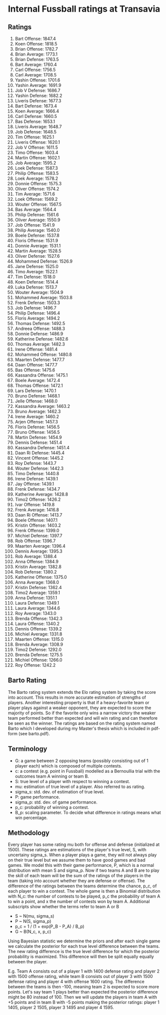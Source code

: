 # Internal Fussball ratings at Transavia
## Ratings
1. Bart Offense: 1847.4 
2. Koen Offense: 1818.5 
3. Brian Offense: 1782.7 
4. Brian Average: 1773.1 
5. Brian Defense: 1763.5 
6. Bart Average: 1760.4 
7. Carl Offense: 1756.5 
8. Carl Average: 1708.5 
9. Yashin Offense: 1701.6 
10. Yashin Average: 1691.9 
11. Job V Defense: 1686.7 
12. Yashin Defense: 1682.2 
13. Liveris Defense: 1677.3 
14. Bart Defense: 1673.4 
15. Koen Average: 1666.4 
16. Carl Defense: 1660.5 
17. Bas Defense: 1653.1 
18. Liveris Average: 1648.7 
19. Job Defense: 1648.5 
20. Tim Offense: 1625.1 
21. Liveris Offense: 1620.1 
22. Job V Offense: 1611.5 
23. Timo Offense: 1603.4 
24. Martin Offense: 1602.1 
25. Job Average: 1595.2 
26. Loek Defense: 1587.3 
27. Philip Offense: 1583.5 
28. Loek Average: 1578.2 
29. Donnie Offense: 1575.3 
30. Oliver Offense: 1574.2 
31. Tim Average: 1571.6 
32. Loek Offense: 1569.2 
33. Wouter Offense: 1567.5 
34. Bas Average: 1564.4 
35. Philip  Defense: 1561.6 
36. Oliver Average: 1550.9 
37. Job Offense: 1541.9 
38. Philip Average: 1540.0 
39. Boele Defense: 1537.8 
40. Floris Offense: 1531.9 
41. Donnie Average: 1531.1 
42. Martin Average: 1528.5 
43. Oliver Defense: 1527.6 
44. Mohammed Defense: 1526.9 
45. Jane Defense: 1525.0 
46. Timo Average: 1522.1 
47. Tim Defense: 1518.0 
48. Koen Defense: 1514.4 
49. Luka Defense: 1513.7 
50. Wouter Average: 1504.9 
51. Mohammed Average: 1503.8 
52. Frenk  Defense: 1503.3 
53. Job  Defense: 1496.7 
54. Philip Defense: 1496.4 
55. Floris Average: 1494.2 
56. Thomas Defense: 1492.5 
57. Andreea Offense: 1488.3 
58. Donnie Defense: 1486.9 
59. Katherine Defense: 1482.6 
60. Thomas Average: 1482.3 
61. Irene Offense: 1481.4 
62. Mohammed Offense: 1480.8 
63. Maarten Defense: 1477.7 
64. Daan Offense: 1477.7 
65. Bas Offense: 1475.6 
66. Kassandra Offense: 1475.1 
67. Boele Average: 1472.4 
68. Thomas Offense: 1472.1 
69. Lars Defense: 1470.1 
70. Bruno Defense: 1468.1 
71. Jelle Offense: 1468.0 
72. Kassandra Average: 1463.2 
73. Bruno Average: 1462.3 
74. Irene Average: 1460.2 
75. Arjen Offense: 1457.3 
76. Floris Defense: 1456.5 
77. Bruno Offense: 1456.5 
78. Martin Defense: 1454.9 
79. Dennis Defense: 1451.4 
80. Kassandra Defense: 1451.4 
81. Daan Ri Defense: 1445.4 
82. Vincent Offense: 1445.2 
83. Roy Defense: 1443.7 
84. Wouter Defense: 1442.3 
85. Timo Defense: 1440.8 
86. Irene Defense: 1439.1 
87. Jay Offense: 1439.1 
88. Frenk Defense: 1434.7 
89. Katherine Average: 1428.8 
90. Timo2 Offense: 1426.2 
91. Ivar Offense: 1419.8 
92. Frenk Average: 1416.8 
93. Daan Ri Offense: 1413.7 
94. Boele Offense: 1407.1 
95. Kristin Offense: 1403.2 
96. Frenk Offense: 1399.0 
97. Michiel Defense: 1397.7 
98. Rob Offense: 1396.7 
99. Maarten Average: 1396.4 
100. Dennis Average: 1395.3 
101. Rob Average: 1388.4 
102. Anna Offense: 1384.9 
103. Kristin Average: 1382.8 
104. Rob Defense: 1380.2 
105. Katherine Offense: 1375.0 
106. Anna Average: 1368.0 
107. Kristin Defense: 1362.4 
108. Timo2 Average: 1359.1 
109. Anna Defense: 1351.1 
110. Laura Defense: 1349.1 
111. Laura Average: 1344.6 
112. Roy Average: 1343.0 
113. Brenda Offense: 1342.3 
114. Laura Offense: 1340.2 
115. Dennis Offense: 1339.2 
116. Michiel Average: 1331.8 
117. Maarten Offense: 1315.0 
118. Brenda Average: 1308.9 
119. Timo2 Defense: 1292.0 
120. Brenda Defense: 1275.5 
121. Michiel Offense: 1266.0 
122. Roy Offense: 1242.2 

## Barto Rating
The Barto rating system extends the Elo rating system by taking the score into account. This results in more accurate estimation of strengths of players. Another interesting property is that if a heavy-favorite team or player plays against a weaker opponent, they are expected to score the majority of points. So if the favorite only wins a narrow victory the weaker team performed better than expected and will win rating and can therefore be seen as the winner. The ratings are based on the rating system named Barto which I developed during my Master's thesis which is included in pdf-form (see barto.pdf).
## Terminology
- G: a game between 2 opposing teams (possibly consisting out of 1 player each) which is composed of multiple contests.
- c: a contest (e.g. point in Fussball) modelled as a Bernoullia trial with the outcomes team A winning or team B.
- S: true level of a player with respect to winning a contest.
- mu: estimation of true level of a player. Also referred to as rating.
- sigma_s: std. dev. of estimation of true level.
- P: game performance.
- sigma_p: std. dev. of game performance.
- p_c: probability of winning a contest.
- B_p: scaling parameter. To decide what difference in ratings means what win percentage.
## Methodology
Every player has some rating mu both for offense and defense (initialized at 1500). These ratings are estimations of the player's true level, S, with uncertainy sigma_s. When a player plays a game, they will not always play on their true level but we assume them to have good games and bad games. We model this with their game performance, P, which is a normal distribution with mean S and sigma_p. Now if two teams A and B are to play the skill of each team will be the sum of the ratings of the players in the team (taking into account whether they are defense or offense). The difference of the ratings between the teams determine the chance, p_c, of each player to win a contest. The whole game is then a Binomial distribution with N_c: the number of contests to be played, p_c the probability of team A to win a point, and x the number of contests won by team A. Additional subscripts show whether the terms refer to team A or B
- S ~ N(mu, sigma_s)
- P ~ N(S, sigma_p)
- p_c = 1 / (1 + exp(P_B - P_A) / B_p)
- G ~ B(N_c, x, p_c)

Using Bayesian statistic we determine the priors and after each single game we calculate the posterior for each true level difference between the teams. The new rating difference is the true level difference for which the posterior probability is maximized. This difference will then be split equally equally between the player. 

E.g. Team A consists out of a player 1 with 1400 defense rating and player 2 with 1500 offense rating, while team B consists out of player 3 with 1500 defense rating and player 4 with offense 1600 rating. The difference between the teams is then -100, meaning team 2 is expected to score more points. Let's say team 1 plays better than expected the posterior difference might be 80 instead of 100. Then we will update the players in team A with +5 points and in team B with -5 points making the posterior ratings: player 1 1405, player 2 1505, player 3 1495 and player 4 1595.